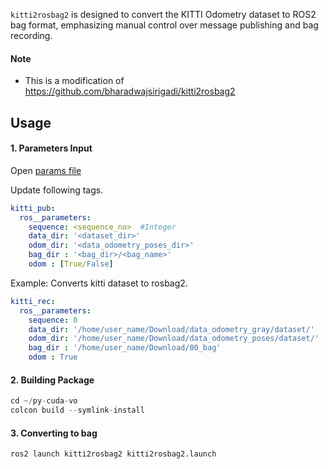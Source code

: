 `kitti2rosbag2` is designed to convert the KITTI Odometry dataset to ROS2 bag format, emphasizing manual control over message publishing and bag recording.

#### Note
* This is a modification of https://github.com/bharadwajsirigadi/kitti2rosbag2

## Usage

#### 1. Parameters Input

Open  [params file](./config/params.yaml) </br>

Update following tags.

```yaml
kitti_pub:
  ros__parameters:
    sequence: <sequence_no>  #Integer
    data_dir: '<dataset_dir>'
    odom_dir: '<data_odometry_poses_dir>'
    bag_dir : '<bag_dir>/<bag_name>'
    odom : [True/False] 
```

Example: Converts kitti dataset to rosbag2.

```yaml
kitti_rec:
  ros__parameters:
    sequence: 0
    data_dir: '/home/user_name/Download/data_odometry_gray/dataset/'
    odom_dir: '/home/user_name/Download/data_odometry_poses/dataset/' 
    bag_dir : '/home/user_name/Download/00_bag'
    odom : True
```

#### 2. Building Package

```python
cd ~/py-cuda-vo
colcon build --symlink-install
```

#### 3. Converting to bag

`
ros2 launch kitti2rosbag2 kitti2rosbag2.launch
`
